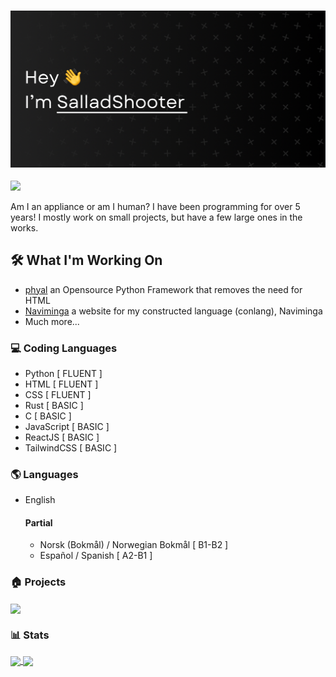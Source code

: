 ### ![Hi I'm SalladShooter](Hello.jpeg)

![](https://komarev.com/ghpvc/?username=SalladShooter&color=brightgreen)

Am I an appliance or am I human? I have been programming for over 5 years! I mostly work on small projects, but have a few large ones in the works.

## 🛠️ What I'm Working On

- [phyal](https://phyal.vercel.app) an Opensource Python Framework that removes the need for HTML
- [Naviminga](https://salladshooter.github.io/Naviminga) a website for my constructed language (conlang), Naviminga
- Much more...

### 💻 Coding Languages

- Python [ FLUENT ]
- HTML [ FLUENT ]
- CSS [ FLUENT ]
- Rust [ BASIC ]
- C [ BASIC ]
- JavaScript [ BASIC ]
- ReactJS [ BASIC ]
- TailwindCSS [ BASIC ]

### 🌎 Languages

- English
  #### Partial
  - Norsk (Bokmål) / Norwegian Bokmål [ B1-B2 ]
  - Español / Spanish [ A2-B1 ]
 
### 🏠 Projects
<!-- [![Readme Card](https://github-readme-stats.vercel.app/api/pin/?username=salladshooter&repo=phyal&theme=dark&hide_border=true&bg_color=45,000,121b2b)](https://github.com/anuraghazra/github-readme-stats) -->

<a href="https://github.com/anuraghazra/github-readme-stats">
  <img width=500 align="center" src="https://github-readme-stats.vercel.app/api/pin/?username=salladshooter&repo=phyal&theme=dark&hide_border=true&bg_color=45,000,121b2b" />
</a>

  
### 📊 Stats

<!-- [![Stats](https://github-readme-stats.vercel.app/api/top-langs/?username=salladshooter&theme=dark&hide_border=true&bg_color=45,000,121b2b&langs_count=7&layout=pie)](https://github.com/anuraghazra/github-readme-stats)

[![My Stats](https://github-readme-stats.vercel.app/api?username=salladshooter&theme=dark&hide_border=true&bg_color=45,000,121b2b&ring_color=05f605)](https://github.com/anuraghazra/github-readme-stats) -->

<a href="https://github.com/anuraghazra/github-readme-stats">
  <img height=300 align="center" src="https://github-readme-stats.vercel.app/api/top-langs/?username=salladshooter&theme=dark&hide_border=true&bg_color=45,000,121b2b&langs_count=7&layout=pie" />
</a>
<a href="https://github.com/anuraghazra/convoychat">
  <img height=300 align="center" src="https://github-readme-stats.vercel.app/api?username=salladshooter&theme=dark&hide_border=true&bg_color=45,000,121b2b&ring_color=fff&include_all_commits=true" />
</a>
